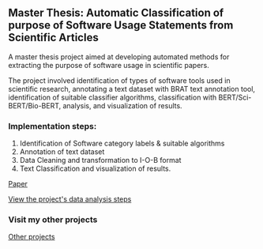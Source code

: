 ## Master Thesis: Automatic Classification of purpose of Software Usage Statements from Scientific Articles

A master thesis project aimed at developing automated methods for extracting the purpose of software usage in scientific papers.  

The project involved identification of types of software tools used in scientific research, annotating a text dataset with BRAT text annotation tool, identification of suitable classifier algorithms, classification with BERT/Sci-BERT/Bio-BERT, analysis, and visualization of results.

### Implementation steps:

1. Identification of Software category labels & suitable algorithms
2. Annotation of text dataset
3. Data Cleaning and transformation to I-O-B format
4. Text Classification and visualization of results.


[Paper](https://zenodo.org/records/6509908)

[View the project's data analysis steps](https://htmlpreview.github.io/?https://github.com/BeTKH/Automatic-classifcation-of-purpose-of-software-in-Scientific-articles/blob/main/somecode/1.SoMeSci_Data_Analysis_%28truncated%29.html)

### Visit my other projects
[Other projects](https://sites.google.com/view/bekaluetadesse/projects)
